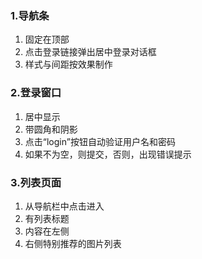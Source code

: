 ### 1.导航条
1. 固定在顶部
2. 点击登录链接弹出居中登录对话框
3. 样式与间距按效果制作
### 2.登录窗口
1. 居中显示
2. 带圆角和阴影
3. 点击“login”按钮自动验证用户名和密码
4. 如果不为空，则提交，否则，出现错误提示
### 3.列表页面
1. 从导航栏中点击进入
2. 有列表标题
3. 内容在左侧
4. 右侧特别推荐的图片列表